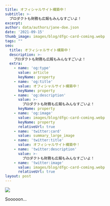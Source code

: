 ```yaml
---
title: オフィシャルサイト構築中！
subtitle: >-
  プロダクトも財務も広報もみんなすごいよ！
excerpt: 
author: data/authors/jane-doe.json
date: '2021-09-15'
thumb_image: images/blog/dfgc-card-coming.webp
tags: ""
seo:
  title: オフィシャルサイト構築中！
  description: >-
    プロダクトも財務も広報もみんなすごいよ！
  extra:
    - name: 'og:type'
      value: article
      keyName: property
    - name: 'og:title'
      value: オフィシャルサイト構築中！
      keyName: property
    - name: 'og:description'
      value: >-
        プロダクトも財務も広報もみんなすごいよ！
      keyName: property
    - name: 'og:image'
      value: images/blog/dfgc-card-coming.webp
      keyName: property
      relativeUrl: true
    - name: 'twitter:card'
      value: summary_large_image
    - name: 'twitter:title'
      value: オフィシャルサイト構築中！
    - name: 'twitter:description'
      value: >-
        プロダクトも財務も広報もみんなすごいよ！
    - name: 'twitter:image'
      value: images/blog/dfgc-card-coming.webp
      relativeUrl: true
layout: post
---
```


![](/images/blog/dfgc-card-coming.webp)

Sooooon...